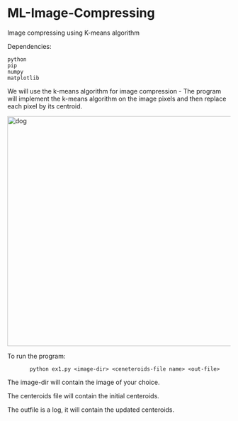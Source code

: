 # ML-Image-Compressing
Image compressing using K-means algorithm


Dependencies:

    python 
    pip
    numpy
    matplotlib

We will use the k-means algorithm for image compression - The program will implement the k-means algorithm on the image pixels and then replace each pixel by its
centroid.


<img width="519" alt="dog" src="https://user-images.githubusercontent.com/59067634/140182233-8f9b5bb2-4ec0-4130-8853-98d7c21080c9.PNG">


To run the program:

           python ex1.py <image-dir> <ceneteroids-file name> <out-file>
    
The image-dir will contain the image of your choice.

The centeroids file will contain the initial centeroids.
    
The outfile is a log, it will contain the updated centeroids.
    
